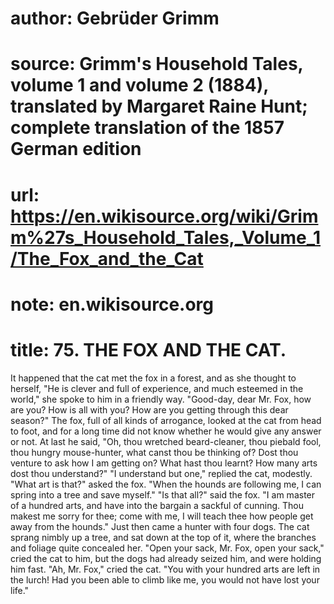 # author: Gebrüder Grimm
# source: Grimm's Household Tales, volume 1 and volume 2 (1884), translated by Margaret Raine Hunt; complete translation of the 1857 German edition
# url: https://en.wikisource.org/wiki/Grimm%27s_Household_Tales,_Volume_1/The_Fox_and_the_Cat
# note: en.wikisource.org
# title: 75. THE FOX AND THE CAT. 

It happened that the cat met the fox in a forest, and as she thought to herself, "He is clever and full of experience, and much esteemed in the world," she spoke to him in a friendly way. "Good-day, dear Mr. Fox, how are you? How is all with you? How are you getting through this dear season?" The fox, full of all kinds of arrogance, looked at the cat from head to foot, and for a long time did not know whether he would give any answer or not. At last he said, "Oh, thou wretched beard-cleaner, thou piebald fool, thou hungry mouse-hunter, what canst thou be thinking of? Dost thou venture to ask how I am getting on? What hast thou learnt? How many arts dost thou understand?" "I understand but one," replied the cat, modestly. "What art is that?" asked the fox. "When the hounds are following me, I can spring into a tree and save myself." "Is that all?" said the fox. "I am master of a hundred arts, and have into the bargain a sackful of cunning. Thou makest me sorry for thee; come with me, I will teach thee how people get away from the hounds." Just then came a hunter with four dogs. The cat sprang nimbly up a tree, and sat down at the top of it, where the branches and foliage quite concealed her. "Open your sack, Mr. Fox, open your sack," cried the cat to him, but the dogs had already seized him, and were holding him fast. "Ah, Mr. Fox," cried the cat. "You with your hundred arts are left in the lurch! Had you been able to climb like me, you would not have lost your life." 

